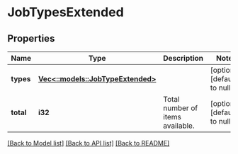 # JobTypesExtended

## Properties
Name | Type | Description | Notes
------------ | ------------- | ------------- | -------------
**types** | [**Vec<::models::JobTypeExtended>**](JobTypeExtended.md) |  | [optional] [default to null]
**total** | **i32** | Total number of items available. | [optional] [default to null]

[[Back to Model list]](../README.md#documentation-for-models) [[Back to API list]](../README.md#documentation-for-api-endpoints) [[Back to README]](../README.md)


